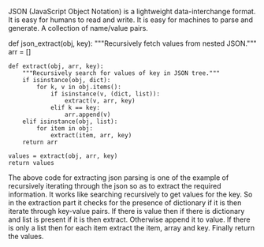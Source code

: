 JSON (JavaScript Object Notation) is a lightweight data-interchange format. 
It is easy for humans to read and write. It is easy for machines to parse and generate.
A collection of name/value pairs.

def json_extract(obj, key):
    """Recursively fetch values from nested JSON."""
    arr = []

    def extract(obj, arr, key):
        """Recursively search for values of key in JSON tree."""
        if isinstance(obj, dict):
            for k, v in obj.items():
                if isinstance(v, (dict, list)):
                    extract(v, arr, key)
                elif k == key:
                    arr.append(v)
        elif isinstance(obj, list):
            for item in obj:
                extract(item, arr, key)
        return arr

    values = extract(obj, arr, key)
    return values

The above code for extracting json parsing is one of the example of recursively iterating through the json so as to extract the required information.
It works like searching recursively to get values for the key. So in the extraction part it checks for the presence of dictionary if it is then iterate through key-value pairs. If there is value then if there is dictionary and list is present if it is then extract. Otherwise append it to value.
If there is only a list then for each item extract the item, array and key. Finally return the values. 



